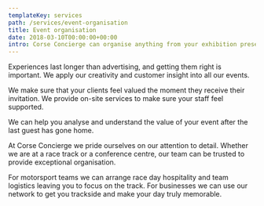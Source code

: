 ```yaml
---
templateKey: services
path: /services/event-organisation
title: Event organisation
date: 2018-03-10T00:00:00+00:00
intro: Corse Concierge can organise anything from your exhibition presence to corporate events and networking functions.
---
```


Experiences last longer than advertising, and getting them right is important. We apply our creativity and customer insight into all our events.

We make sure that your clients feel valued the moment they receive their invitation. We provide on-site services to make sure your staff feel supported.

We can help you analyse and understand the value of your event after the last guest has gone home.

At Corse Concierge we pride ourselves on our attention to detail. Whether we are at a race track or a conference centre, our team can be trusted to provide exceptional organisation.

For motorsport teams we can arrange race day hospitality and team logistics leaving you to focus on the track. For businesses we can use our network to get you trackside and make your day truly memorable.
